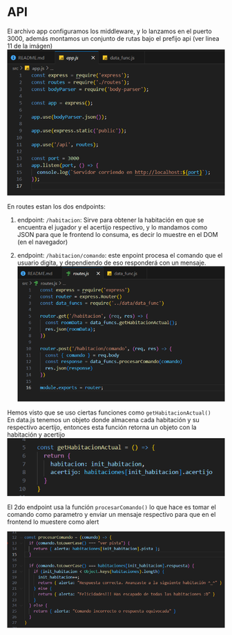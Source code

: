 # API
El archivo app configuramos los middleware, y lo lanzamos en el puerto 3000, además montamos un conjunto de rutas bajo el prefijo api (ver linea 11 de la imágen)
![](img/src-1.png)  

En routes estan los dos endpoints:  
1. endpoint: `/habitacion`: Sirve para obtener la habitación en que se encuentra el jugador y el acertijo respectivo, y lo mandamos como JSON para que le frontend lo consuma, es decir lo muestre en el DOM (en el navegador)  
  
2. endpoint: `/habitacion/comando`:  este enpoint procesa el comando que el usuario digita, y dependiendo de eso responderá con un mensaje.
![](img/src-2.png)  
  
Hemos visto que se uso ciertas funciones como `getHabitacionActual()`  
En data.js tenemos un objeto donde almacena cada habitación y su respectivo acertijo, entonces esta función retorna un objeto con la habitación y acertijo
![](img/data_func-1.png)    
  
El 2do endpoint usa la función `procesarComando()` lo que hace es tomar el comando como parametro y enviar un mensaje respectivo para que en el frontend lo muestere como alert  

![](img/data_func-2.png)  